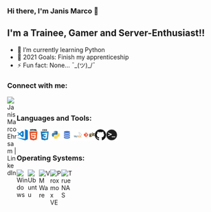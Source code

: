 ### Hi there, I'm Janis Marco 👋

## I'm a Trainee, Gamer and Server-Enthusiast!!


- 🌱 I’m currently learning Python 
- 🥅 2021 Goals: Finish my apprenticeship
- ⚡ Fun fact: None... ¯\_(ツ)_/¯ 


### Connect with me:

[<img align="left" alt="Janis Marco Ehrsam | LinkedIn" width="22px" src="https://cdn.jsdelivr.net/npm/simple-icons@v3/icons/linkedin.svg" />][linkedin]
<br />

### Languages and Tools:

<img align="left" alt="Visual Studio Code" width="26px" src="https://raw.githubusercontent.com/github/explore/80688e429a7d4ef2fca1e82350fe8e3517d3494d/topics/visual-studio-code/visual-studio-code.png" />
<img align="left" alt="HTML5" width="26px" src="https://raw.githubusercontent.com/github/explore/80688e429a7d4ef2fca1e82350fe8e3517d3494d/topics/html/html.png" />
<img align="left" alt="CSS3" width="26px" src="https://raw.githubusercontent.com/github/explore/80688e429a7d4ef2fca1e82350fe8e3517d3494d/topics/css/css.png" />
<img align="left" alt="Python" width="26px" src="https://raw.githubusercontent.com/github/explore/80688e429a7d4ef2fca1e82350fe8e3517d3494d/topics/python/python.png" />
<img align="left" alt="SQL" width="26px" src="https://raw.githubusercontent.com/github/explore/80688e429a7d4ef2fca1e82350fe8e3517d3494d/topics/sql/sql.png" />
<img align="left" alt="MySQL" width="26px" src="https://raw.githubusercontent.com/github/explore/80688e429a7d4ef2fca1e82350fe8e3517d3494d/topics/mysql/mysql.png" />
<img align="left" alt="Git" width="26px" src="https://raw.githubusercontent.com/github/explore/80688e429a7d4ef2fca1e82350fe8e3517d3494d/topics/git/git.png" />
<img align="left" alt="GitHub" width="26px" src="https://raw.githubusercontent.com/github/explore/78df643247d429f6cc873026c0622819ad797942/topics/github/github.png" />
<img align="left" alt="Terminal" width="26px" src="https://raw.githubusercontent.com/github/explore/80688e429a7d4ef2fca1e82350fe8e3517d3494d/topics/terminal/terminal.png" />

<br />
<br />

### Operating Systems:
<img align="left" alt="Windows" width="26px" src="https://cdn.jsdelivr.net/npm/simple-icons@v4/icons/windows.svg" />
<img align="left" alt="Ubuntu" width="26px" src="https://cdn.jsdelivr.net/npm/simple-icons@v4/icons/ubuntu.svg" />
<img align="left" alt="VMWare" width="26px" src="https://cdn.jsdelivr.net/npm/simple-icons@v4/icons/vmware.svg" />
<img align="left" alt="Proxmox VE" width="26px" src="https://cdn.jsdelivr.net/npm/simple-icons@v4/icons/proxmox.svg" />
<img align="left" alt="TrueNAS" width="26px" src="https://cdn.jsdelivr.net/npm/simple-icons@v4/icons/truenas.svg" />

[website]: https://gendufour.ch
[linkedin]: https://linkedin.com/in/janis-marco-ehrsam-160221197/